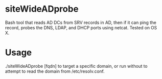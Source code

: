 # siteWideADprobe
Bash tool that reads AD DCs from SRV records in AD, then if it can ping the record, probes the DNS, LDAP, and DHCP ports using netcat. Tested on OS X.

# Usage
./siteWideADprobe [fqdn] to target a specific domain, or run without to attempt to read the domain from /etc/resolv.conf.
